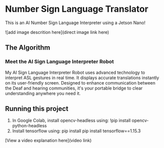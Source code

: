 # Number Sign Language Translator

 This is an AI Number Sign Language Interpreter using a Jetson Nano!

![add image descrition here](direct image link here)

## The Algorithm

### Meet the AI Sign Language Interpreter Robot

My AI Sign Language Interpreter Robot uses advanced technology to interpret ASL gestures in real time. It displays accurate translations instantly on its user-friendly screen. Designed to enhance communication between the Deaf and hearing communities, it's your portable bridge to clear understanding anywhere you need it. 

## Running this project

1. In Google Colab, install opencv-headless using: !pip install opencv-python-headless
2. Install tensorflow using: pip install pip install tensorflow==1.15.3

[View a video explanation here](video link)

